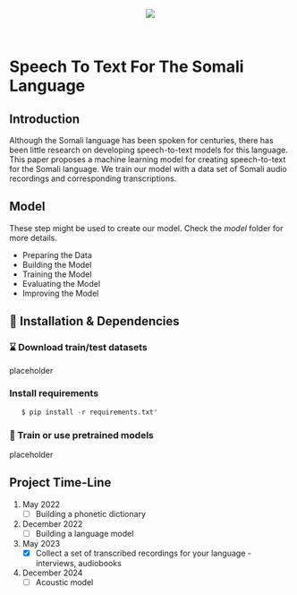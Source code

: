 <p align="center">
  <img src="https://raw.githubusercontent.com/abdulnsheikh/Speech-To-Text-For-The-Somali-Language/main/SomaliSTT.jpg">
</p>


<br />

# Speech To Text For The Somali Language 

## Introduction
Although the Somali language has been spoken for centuries, there has been little research on developing speech-to-text models for this language. This paper proposes a machine learning model for creating speech-to-text for the Somali language. We train our model with a data set of Somali audio recordings and corresponding transcriptions.

## Model
These step might be used to create our model. Check the *model* folder for more details.
- Preparing the Data
- Building the Model
- Training the Model
- Evaluating the Model
- Improving the Model

## 👀 Installation & Dependencies
### ⌛ Download train/test datasets
placeholder

### Install requirements
```python
   $ pip install -r requirements.txt"
```
### 🚂 Train or use pretrained models
placeholder  
 
 ## Project Time-Line
 1. May 2022
    - [ ] Building a phonetic dictionary
    
 2. December 2022
    - [ ] Building a language model
    
 3. May 2023
    - [x] Collect a set of transcribed recordings for your language - interviews, audiobooks
    
 4. December 2024
    - [ ] Acoustic model
